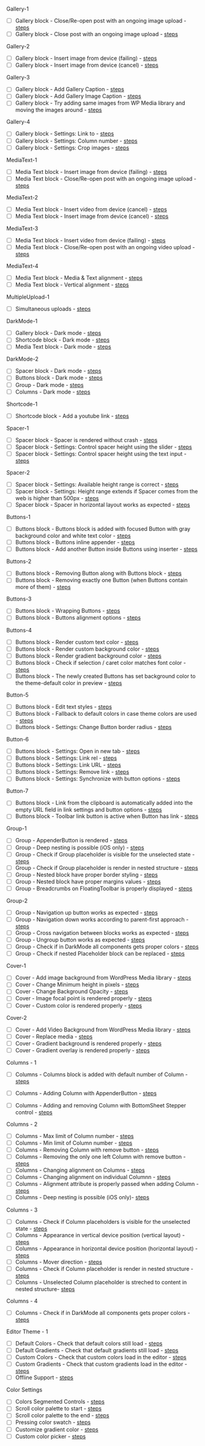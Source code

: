 Gallery-1

- [ ] Gallery block - Close/Re-open post with an ongoing image upload - [steps](https://github.com/wordpress-mobile/test-cases/blob/master/test-cases/gutenberg/gallery.md#tc001)
- [ ] Gallery block - Close post with an ongoing image upload - [steps](https://github.com/wordpress-mobile/test-cases/blob/master/test-cases/gutenberg/gallery.md#tc002)

Gallery-2

- [ ] Gallery block - Insert image from device (failing) - [steps](https://github.com/wordpress-mobile/test-cases/blob/master/test-cases/gutenberg/gallery.md#tc006)
- [ ] Gallery block - Insert image from device (cancel) - [steps](https://github.com/wordpress-mobile/test-cases/blob/master/test-cases/gutenberg/gallery.md#tc009)

Gallery-3

- [ ] Gallery block - Add Gallery Caption - [steps](https://github.com/wordpress-mobile/test-cases/blob/master/test-cases/gutenberg/gallery.md#tc003)
- [ ] Gallery block - Add Gallery Image Caption - [steps](https://github.com/wordpress-mobile/test-cases/blob/master/test-cases/gutenberg/gallery.md#tc004)
- [ ] Gallery block - Try adding same images from WP Media library and moving the images around - [steps](https://github.com/wordpress-mobile/test-cases/blob/master/test-cases/gutenberg/gallery.md#tc010)

Gallery-4

- [ ] Gallery block - Settings: Link to - [steps](https://github.com/wordpress-mobile/test-cases/blob/master/test-cases/gutenberg/gallery.md#tc012)
- [ ] Gallery block - Settings: Column number - [steps](https://github.com/wordpress-mobile/test-cases/blob/master/test-cases/gutenberg/gallery.md#tc013)
- [ ] Gallery block - Settings: Crop images - [steps](https://github.com/wordpress-mobile/test-cases/blob/master/test-cases/gutenberg/gallery.md#tc014)

MediaText-1

- [ ] Media Text block - Insert image from device (failing) - [steps](https://github.com/wordpress-mobile/test-cases/blob/master/test-cases/gutenberg/media-text.md#tc001-i)
- [ ] Media Text block - Close/Re-open post with an ongoing image upload - [steps](https://github.com/wordpress-mobile/test-cases/blob/master/test-cases/gutenberg/media-text.md#tc003-i)

MediaText-2

- [ ] Media Text block - Insert video from device (cancel) - [steps](https://github.com/wordpress-mobile/test-cases/blob/master/test-cases/gutenberg/media-text.md#tc002-v)
- [ ] Media Text block - Insert image from device (cancel) - [steps](https://github.com/wordpress-mobile/test-cases/blob/master/test-cases/gutenberg/media-text.md#tc002-i)

MediaText-3

- [ ] Media Text block - Insert video from device (failing) - [steps](https://github.com/wordpress-mobile/test-cases/blob/master/test-cases/gutenberg/media-text.md#tc001-v)
- [ ] Media Text block - Close/Re-open post with an ongoing video upload - [steps](https://github.com/wordpress-mobile/test-cases/blob/master/test-cases/gutenberg/media-text.md#tc003-v)

MediaText-4

- [ ] Media Text block - Media & Text alignment - [steps](https://github.com/wordpress-mobile/test-cases/blob/master/test-cases/gutenberg/media-text.md#tc006)
- [ ] Media Text block - Vertical alignment - [steps](https://github.com/wordpress-mobile/test-cases/blob/master/test-cases/gutenberg/media-text.md#tc007)

MultipleUpload-1

- [ ] Simultaneous uploads - [steps](https://github.com/wordpress-mobile/test-cases/blob/master/test-cases/gutenberg/media-interaction.md#tc001)

DarkMode-1

- [ ] Gallery block - Dark mode - [steps](https://github.com/wordpress-mobile/test-cases/blob/master/test-cases/gutenberg/darkmode.md#tc001)
- [ ] Shortcode block - Dark mode - [steps](https://github.com/wordpress-mobile/test-cases/blob/master/test-cases/gutenberg/darkmode.md#tc002)
- [ ] Media Text block - Dark mode - [steps](https://github.com/wordpress-mobile/test-cases/blob/master/test-cases/gutenberg/darkmode.md#tc003)

DarkMode-2

- [ ] Spacer block - Dark mode - [steps](https://github.com/wordpress-mobile/test-cases/blob/master/test-cases/gutenberg/darkmode.md#tc004)
- [ ] Buttons block - Dark mode - [steps](https://github.com/wordpress-mobile/test-cases/blob/master/test-cases/gutenberg/darkmode.md#tc005)
- [ ] Group - Dark mode - [steps](https://github.com/wordpress-mobile/test-cases/blob/master/test-cases/gutenberg/darkmode.md#tc007)
- [ ] Columns - Dark mode - [steps](https://github.com/wordpress-mobile/test-cases/blob/master/test-cases/gutenberg/darkmode.md#tc007)

Shortcode-1

- [ ] Shortcode block - Add a youtube link - [steps](https://github.com/wordpress-mobile/test-cases/blob/master/test-cases/gutenberg/shortcode.md#tc001)

Spacer-1

- [ ] Spacer block - Spacer is rendered without crash - [steps](https://github.com/wordpress-mobile/test-cases/blob/master/test-cases/gutenberg/spacer.md#tc001)
- [ ] Spacer block - Settings: Control spacer height using the slider - [steps](https://github.com/wordpress-mobile/test-cases/blob/master/test-cases/gutenberg/spacer.md#tc002)
- [ ] Spacer block - Settings: Control spacer height using the text input - [steps](https://github.com/wordpress-mobile/test-cases/blob/master/test-cases/gutenberg/spacer.md#tc003)

Spacer-2

- [ ] Spacer block - Settings: Available height range is correct - [steps](https://github.com/wordpress-mobile/test-cases/blob/master/test-cases/gutenberg/spacer.md#tc004)
- [ ] Spacer block - Settings: Height range extends if Spacer comes from the web is higher than 500px - [steps](https://github.com/wordpress-mobile/test-cases/blob/master/test-cases/gutenberg/spacer.md#tc005)
- [ ] Spacer block - Spacer in horizontal layout works as expected - [steps](https://github.com/wordpress-mobile/test-cases/blob/master/test-cases/gutenberg/spacer.md#tc006)

Buttons-1

- [ ] Buttons block - Buttons block is added with focused Button with gray background color and white text color - [steps](https://github.com/wordpress-mobile/test-cases/blob/master/test-cases/gutenberg/buttons.md#tc001)
- [ ] Buttons block - Buttons inline appender - [steps](https://github.com/wordpress-mobile/test-cases/blob/master/test-cases/gutenberg/buttons.md#tc002)
- [ ] Buttons block - Add another Button inside Buttons using inserter - [steps](https://github.com/wordpress-mobile/test-cases/blob/master/test-cases/gutenberg/buttons.md#tc003)

Buttons-2

- [ ] Buttons block - Removing Button along with Buttons block - [steps](https://github.com/wordpress-mobile/test-cases/blob/master/test-cases/gutenberg/buttons.md#tc004)
- [ ] Buttons block - Removing exactly one Button (when Buttons contain more of them) - [steps](https://github.com/wordpress-mobile/test-cases/blob/master/test-cases/gutenberg/buttons.md#tc005)

Buttons-3

- [ ] Buttons block - Wrapping Buttons - [steps](https://github.com/wordpress-mobile/test-cases/blob/master/test-cases/gutenberg/buttons.md#tc006)
- [ ] Buttons block - Buttons alignment options - [steps](https://github.com/wordpress-mobile/test-cases/blob/master/test-cases/gutenberg/buttons.md#tc007)

Buttons-4

- [ ] Buttons block - Render custom text color - [steps](https://github.com/wordpress-mobile/test-cases/blob/master/test-cases/gutenberg/buttons.md#tc017)
- [ ] Buttons block - Render custom background color - [steps](https://github.com/wordpress-mobile/test-cases/blob/master/test-cases/gutenberg/buttons.md#tc016)
- [ ] Buttons block - Render gradient background color - [steps](https://github.com/wordpress-mobile/test-cases/blob/master/test-cases/gutenberg/buttons.md#tc018)
- [ ] Buttons block - Check if selection / caret color matches font color - [steps](https://github.com/wordpress-mobile/test-cases/blob/master/test-cases/gutenberg/buttons.md#tc020)
- [ ] Buttons block - The newly created Buttons has set background color to the theme-default color in preview - [steps](https://github.com/wordpress-mobile/test-cases/blob/master/test-cases/gutenberg/buttons.md#tc021)

Button-5

- [ ] Buttons block - Edit text styles - [steps](https://github.com/wordpress-mobile/test-cases/blob/master/test-cases/gutenberg/buttons.md#tc009)
- [ ] Buttons block - Fallback to default colors in case theme colors are used - [steps](https://github.com/wordpress-mobile/test-cases/blob/master/test-cases/gutenberg/buttons.md#tc019)
- [ ] Buttons block - Settings: Change Button border radius - [steps](https://github.com/wordpress-mobile/test-cases/blob/master/test-cases/gutenberg/buttons.md#tc015)

Button-6

- [ ] Buttons block - Settings: Open in new tab - [steps](https://github.com/wordpress-mobile/test-cases/blob/master/test-cases/gutenberg/buttons.md#tc011)
- [ ] Buttons block - Settings: Link rel - [steps](https://github.com/wordpress-mobile/test-cases/blob/master/test-cases/gutenberg/buttons.md#tc012)
- [ ] Buttons block - Settings: Link URL - [steps](https://github.com/wordpress-mobile/test-cases/blob/master/test-cases/gutenberg/buttons.md#tc010)
- [ ] Buttons block - Settings: Remove link - [steps](https://github.com/wordpress-mobile/test-cases/blob/master/test-cases/gutenberg/buttons.md#tc014)
- [ ] Buttons block - Settings: Synchronize with button options - [steps](https://github.com/wordpress-mobile/test-cases/blob/master/test-cases/gutenberg/buttons.md#tc013)

Button-7

- [ ] Buttons block - Link from the clipboard is automatically added into the empty URL field in link settings and button options - [steps](https://github.com/wordpress-mobile/test-cases/blob/master/test-cases/gutenberg/buttons.md#tc008)
- [ ] Buttons block - Toolbar link button is active when Button has link - [steps](https://github.com/wordpress-mobile/test-cases/blob/master/test-cases/gutenberg/buttons.md#tc022)

Group-1

- [ ] Group - AppenderButton is rendered - [steps](https://github.com/wordpress-mobile/test-cases/blob/master/test-cases/gutenberg/group.md#tc001)
- [ ] Group - Deep nesting is possible (iOS only) - [steps](https://github.com/wordpress-mobile/test-cases/blob/master/test-cases/gutenberg/group.md#tc002)
- [ ] Group - Check if Group placeholder is visible for the unselected state - [steps](https://github.com/wordpress-mobile/test-cases/blob/master/test-cases/gutenberg/group.md#tc003)
- [ ] Group - Check if Group placeholder is render in nested structure - [steps](https://github.com/wordpress-mobile/test-cases/blob/master/test-cases/gutenberg/group.md#tc004)
- [ ] Group - Nested block have proper border styling - [steps](https://github.com/wordpress-mobile/test-cases/blob/master/test-cases/gutenberg/group.md#tc005)
- [ ] Group - Nested block have proper margins values - [steps](https://github.com/wordpress-mobile/test-cases/blob/master/test-cases/gutenberg/group.md#tc006)
- [ ] Group - Breadcrumbs on FloatingToolbar is properly displayed - [steps](https://github.com/wordpress-mobile/test-cases/blob/master/test-cases/gutenberg/group.md#tc008)

Group-2

- [ ] Group - Navigation up button works as expected - [steps](https://github.com/wordpress-mobile/test-cases/blob/master/test-cases/gutenberg/group.md#tc009)
- [ ] Group - Navigation down works according to parent-first approach - [steps](https://github.com/wordpress-mobile/test-cases/blob/master/test-cases/gutenberg/group.md#tc010)
- [ ] Group - Cross navigation between blocks works as expected - [steps](https://github.com/wordpress-mobile/test-cases/blob/master/test-cases/gutenberg/group.md#tc011)
- [ ] Group - Ungroup button works as expected - [steps](https://github.com/wordpress-mobile/test-cases/blob/master/test-cases/gutenberg/group.md#tc012)
- [ ] Group - Check if in DarkMode all components gets proper colors - [steps](https://github.com/wordpress-mobile/test-cases/blob/master/test-cases/gutenberg/group.md#tc013)
- [ ] Group - Check if nested Placeholder block can be replaced - [steps](https://github.com/wordpress-mobile/test-cases/blob/master/test-cases/gutenberg/group.md#tc014)

Cover-1

- [ ] Cover - Add image background from WordPress Media library - [steps](https://github.com/wordpress-mobile/test-cases/blob/master/test-cases/gutenberg/cover.md#tc001)
- [ ] Cover - Change Minimum height in pixels - [steps](https://github.com/wordpress-mobile/test-cases/blob/master/test-cases/gutenberg/cover.md#tc002)
- [ ] Cover - Change Background Opacity - [steps](https://github.com/wordpress-mobile/test-cases/blob/master/test-cases/gutenberg/cover.md#tc009)
- [ ] Cover - Image focal point is rendered properly - [steps](https://github.com/wordpress-mobile/test-cases/blob/master/test-cases/gutenberg/cover.md#tc003)
- [ ] Cover - Custom color is rendered properly - [steps](https://github.com/wordpress-mobile/test-cases/blob/master/test-cases/gutenberg/cover.md#tc004)

Cover-2

- [ ] Cover - Add Video Background from WordPress Media library - [steps](https://github.com/wordpress-mobile/test-cases/blob/master/test-cases/gutenberg/cover.md#tc005)
- [ ] Cover - Replace media - [steps](https://github.com/wordpress-mobile/test-cases/blob/master/test-cases/gutenberg/cover.md#tc006)
- [ ] Cover - Gradient background is rendered properly - [steps](https://github.com/wordpress-mobile/test-cases/blob/master/test-cases/gutenberg/cover.md#tc007)
- [ ] Cover - Gradient overlay is rendered properly - [steps](https://github.com/wordpress-mobile/test-cases/blob/master/test-cases/gutenberg/cover.md#tc008)

Columns - 1

<!--- expected behaviour --->
- [ ] Columns - Columns block is added with default number of Column - [steps](https://github.com/wordpress-mobile/test-cases/blob/master/test-cases/gutenberg/columns.md#tc001)
- [ ] Columns - Adding Column with AppenderButton - [steps](https://github.com/wordpress-mobile/test-cases/blob/master/test-cases/gutenberg/columns.md#tc003)
- [ ] Columns - Adding and removing Column with BottomSheet Stepper control - [steps](https://github.com/wordpress-mobile/test-cases/blob/master/test-cases/gutenberg/columns.md#tc004)


Columns - 2
- [ ] Columns - Max limit of Column number - [steps](https://github.com/wordpress-mobile/test-cases/blob/master/test-cases/gutenberg/columns.md#tc005)
- [ ] Columns - Min limit of Column number - [steps](https://github.com/wordpress-mobile/test-cases/blob/master/test-cases/gutenberg/columns.md#tc006)
- [ ] Columns - Removing Column with remove button - [steps](https://github.com/wordpress-mobile/test-cases/blob/master/test-cases/gutenberg/columns.md#tc007)
- [ ] Columns - Removing the only one left Column with remove button - [steps](https://github.com/wordpress-mobile/test-cases/blob/master/test-cases/gutenberg/columns.md#tc008)
- [ ] Columns - Changing alignment on Columns - [steps](https://github.com/wordpress-mobile/test-cases/blob/master/test-cases/gutenberg/columns.md#tc009)
- [ ] Columns - Changing alignment on individual Columnn - [steps](https://github.com/wordpress-mobile/test-cases/blob/master/test-cases/gutenberg/columns.md#tc010)
- [ ] Columns - Alignment attribute is properly passed when adding Column - [steps](https://github.com/wordpress-mobile/test-cases/blob/master/test-cases/gutenberg/columns.md#tc011)
- [ ] Columns - Deep nesting is possible (iOS only)- [steps](https://github.com/wordpress-mobile/test-cases/blob/master/test-cases/gutenberg/columns.md#tc012)

Columns - 3
<!--- visual appearance --->
- [ ] Columns - Check if Column placeholders is visible for the unselected state - [steps](https://github.com/wordpress-mobile/test-cases/blob/master/test-cases/gutenberg/columns.md#tc002)
- [ ] Columns - Appearance in vertical device position (vertical layout) - [steps](https://github.com/wordpress-mobile/test-cases/blob/master/test-cases/gutenberg/columns.md#tc013)
- [ ] Columns - Appearance in horizontal device position (horizontal layout) - [steps](https://github.com/wordpress-mobile/test-cases/blob/master/test-cases/gutenberg/columns.md#tc014)
- [ ] Columns - Mover direction - [steps](https://github.com/wordpress-mobile/test-cases/blob/master/test-cases/gutenberg/columns.md#tc015)
- [ ] Columns - Check if Column placeholder is render in nested structure - [steps](https://github.com/wordpress-mobile/test-cases/blob/master/test-cases/gutenberg/columns.md#tc016)
- [ ] Columns - Unselected Column placeholder is streched to content in nested structure- [steps](https://github.com/wordpress-mobile/test-cases/blob/master/test-cases/gutenberg/columns.md#tc017)

Columns - 4
<!--- other category --->
- [ ] Columns - Check if in DarkMode all components gets proper colors - [steps](https://github.com/wordpress-mobile/test-cases/blob/master/test-cases/gutenberg/columns.md#tc018)

Editor Theme - 1
- [ ] Default Colors - Check that default colors still load - [steps](https://github.com/wordpress-mobile/test-cases/blob/master/test-cases/gutenberg/editor-theme.md#tc001)
- [ ] Default Gradients - Check that default gradients still load - [steps](https://github.com/wordpress-mobile/test-cases/blob/master/test-cases/gutenberg/editor-theme.md#tc002)
- [ ] Custom Colors - Check that custom colors load in the editor - [steps](https://github.com/wordpress-mobile/test-cases/blob/master/test-cases/gutenberg/editor-theme.md#tc003)
- [ ] Custom Gradients - Check that custom gradients load in the editor - [steps](https://github.com/wordpress-mobile/test-cases/blob/master/test-cases/gutenberg/editor-theme.md#tc004)
- [ ] Offline Support - [steps](https://github.com/wordpress-mobile/test-cases/blob/master/test-cases/gutenberg/editor-theme.md#tc005)

Color Settings
- [ ] Colors Segmented Controls - [steps](https://github.com/wordpress-mobile/test-cases/blob/master/test-cases/gutenberg/color-settings.md#tc001) 
- [ ] Scroll color palette to start - [steps](https://github.com/wordpress-mobile/test-cases/blob/master/test-cases/gutenberg/color-settings.md#tc002) 
- [ ] Scroll color palette to the end - [steps](https://github.com/wordpress-mobile/test-cases/blob/master/test-cases/gutenberg/color-settings.md#tc003) 
- [ ] Pressing color swatch - [steps](https://github.com/wordpress-mobile/test-cases/blob/master/test-cases/gutenberg/color-settings.md#tc004) 
- [ ] Customize gradient color - [steps](https://github.com/wordpress-mobile/test-cases/blob/master/test-cases/gutenberg/color-settings.md#tc005) 
- [ ] Custom color picker - [steps](https://github.com/wordpress-mobile/test-cases/blob/master/test-cases/gutenberg/color-settings.md#tc006) 